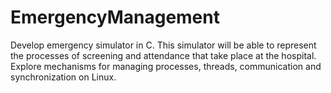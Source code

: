 # EmergencyManagement
Develop emergency simulator in C. This simulator will be able to represent the processes of screening and attendance that take place at the hospital. Explore mechanisms for managing processes, threads, communication and synchronization on Linux.
